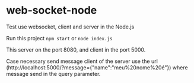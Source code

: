 # web-socket-node
Test use websocket, client and server in the Node.js

Run this project 
`npm start`    or   `node index.js`

This server on the port 8080, and client in the port 5000.

Case necessary send message client of the server use the url (http://localhost:5000/?message={"name":"meu%20nome%20é"}) where message send in the query parameter.
